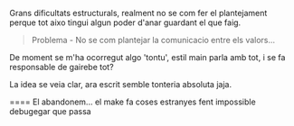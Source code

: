 Grans dificultats estructurals, realment no se com fer el plantejament perque tot aixo tingui algun poder d'anar guardant el que faig.



> Problema
	- No se com plantejar la comunicacio entre els valors...



De moment se m'ha ocorregut algo 'tontu', estil main parla amb tot, i se fa responsable de gairebe tot?

La idea se veia clar, ara escrit semble tonteria absoluta jaja.



====
El abandonem... el make fa coses estranyes fent impossible debugegar que passa
